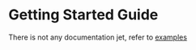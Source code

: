 # Getting Started Guide
There is not any documentation jet, refer to [examples](../Example/Program.cs)
